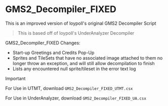 # GMS2_Decompiler_FIXED

This is an improved version of loypoll's original GMS2 Decompiler Script
> This is based off of loypoll's UnderAnalyzer Decompiler

GMS2_Decompiler_FIXED Changes:
- Start-up Greetings and Credits Pop-Up
- Sprites and TileSets that have no associated image attached to them no longer throw an exception, and will still allow decompilation to finish
- Lists any encountered null sprite/tileset in the error text log

> [!IMPORTANT]
> For Use in UTMT, download ```GMS2_Decompiler_FIXED_UTMT.csx```
>
> For Use in UnderAnalyzer, download ```GMS2_Decompiler_FIXED_UA.csx```
